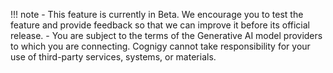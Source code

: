 !!! note
    - This feature is currently in Beta. We encourage you to test the feature and provide feedback so that we can improve it before its official release.
    - You are subject to the terms of the Generative AI model providers to which you are connecting. Cognigy cannot take responsibility for your use of third-party services, systems, or materials.

